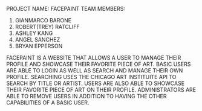 PROJECT NAME: FACEPAINT
TEAM MEMBERS:
1. GIANMARCO BARONE
2. ROBERT(TREY) RATCLIFF
3. ASHLEY KANG
4. ANGEL SANCHEZ
5. BRYAN EPPERSON



FACEPAINT IS A WEBSITE THAT ALLOWS A USER TO MANAGE THEIR PROFILE AND SHOWCASE THEIR FAVORITE PIECE OF ART. BASIC USERS ARE ABLE TO LOGIN AS WELL AS SEARCH AND MANAGE THEIR OWN PROFILE. SEARCHING USES THE CHICAGO ART INSTITUITE API TO SEARCH BY TITLE OR ARTIST. USERS ARE ALSO ABLE TO SHOWCASE THEIR FAVORITE PIECE OF ART ON THEIR PROFILE. ADMINISTRATORS ARE ABLE TO REMOVE USERS IN ADDITION TO HAVING THE OTHER CAPABILITIES OF A BASIC USER.
